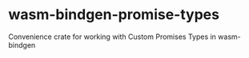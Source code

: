 # wasm-bindgen-promise-types
Convenience crate for working with Custom Promises Types in wasm-bindgen

